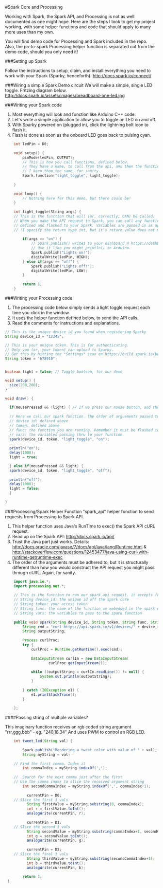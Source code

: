 #Spark Core and Processing

Working with Spark, the Spark API, and Processing is not as well documented as one might hope. Here are the steps I took to get my project working, with some helper functions and code that should apply to many more uses than my own.

You will find demo code for Processing and Spark included in the repo. Also, the p5-to-spark Processing helper function is separated out from the demo code, should you only need it!

###Setting up Spark

Follow the instructions to setup, claim, and install everything you need to work with your Spark (Sparky, henceforth).
http://docs.spark.io/connect/

###Wiring a simple Spark Demo circuit
We will make a simple, single LED toggle. 
Fritzing diagram below.
http://docs.spark.io/assets/images/breadboard-one-led.jpg

###Writing your Spark code

1. Most everything will look and function like Arduino C++ code. 
2. Let's write a simple application to allow you to toggle an LED on and off.
3. With Sparky powered on (plugged in), click the lightning bolt icon to flash it.
4. Flash is done as soon as the onboard LED goes back to pulsing cyan.

```cpp	
	int ledPin = D0;
	
	void setup() {
	    pinMode(ledPin, OUTPUT);
	    // This is how you call functions, defined below.
	    // They have a name, to call from the api, and then the function to call.
	    // I keep them the same, for sanity.
	    Spark.function("light_toggle", light_toggle);
	
	}
	
	void loop() {
	    // Nothing here for this demo, but there could be!
	}
	
	int light_toggle(String args) {
	// This is the function that will (or, correctly, CAN) be called.
	// When you make the API request to Spark, you can call any function
	// defined and flashed to your Spark. Variables are passed in as api arguments.
	// (I specify the return type int, but it's return value does not matter AFAIK.)
	
	    if(args == "on") {
	        // Spark.publish() writes to your dashboard @ https://dashboard.spark.io/
	        // Use it like you might println() in Arduino.
	        Spark.publish("Lights on!"); 
	        digitalWrite(ledPin, HIGH);
	    } else if(args == "off") {
	        Spark.publish("Lights off!");
	        digitalWrite(ledPin, LOW);
	    }
	    
	    return 1;
	}
```
	
###Writing your Processing code

1. The processing code below simply sends a light toggle request each time you click in the window.
2. It uses the helper function defined below, to send the API calls.
3. Read the comments for instructions and explanations.

```java
// This is the unique device id you found when registering Sparky
String device_id = "12345";  

// This is your unique token. This is for authenticating. 
// Only you (or, your token) can upload to Sparky.
// Get this by hitting the "Settings" icon on https://build.spark.io/build/
String token = "678910"; 


boolean light = false; // Toggle boolean, for our demo

void setup() {
  size(200,200);
}

void draw() {
  
  if(mousePressed && !light) { // If we press our mouse button, and the light is off (aka false, or !light)...
    
  // Here we call our spark function. The order of arguements passed to it matter! They are:
  // device_id: defined above
  // token: defined above
  // func: the function you are running. Remember it must be flashed to your spark!
  // vars: the variables passing thru to your function
  spark(device_id, token, "light_toggle", "on");
        
  println("on");
  delay(1000);
  light = true;

  } else if(mousePressed && light) {
  spark(device_id, token, "light_toggle", "off");
  
  println("off");
  delay(1000);
  light = false;
  }
  
}
```

###Processing/Spark Helper Function
"spark_api" helper function to send requests from Processing to Spark API.

1. This helper function uses Java's RunTime to exec() the Spark API cURL request.
2. Read up on the Spark API: http://docs.spark.io/api/
3. Trust the Java part just works. Details: http://docs.oracle.com/javase/7/docs/api/java/lang/Runtime.html & http://stackoverflow.com/questions/12453477/java-using-curl-with-runtime-getruntime-exec
4. The order of the arguments must be adhered to, but it is structurally different than how you would construct the API request you might pass through cURL. Again, for sanity.

```java
	import java.io.*;
	import processing.net.*;
	
	// This is the function to run our spark api request. it accepts four variables:
	// String device_id: the unique id off the spark core
	// String token: your access token
	// String func: the name of the function we embedded in the spark core firmware
	// String vars: the variables to pass to the spark function
	
	public void spark(String device_id, String token, String func, String vars) {
	    String cmd = "curl https://api.spark.io/v1/devices/" + device_id + "/" + func + " -d access_token=" + token + " -d args=" + vars;
	    String outputString;
	
	    Process curlProc;
	    try {
	        curlProc = Runtime.getRuntime().exec(cmd);
	
	        DataInputStream curlIn = new DataInputStream(
	                curlProc.getInputStream());
	
	        while ((outputString = curlIn.readLine()) != null) {
	            System.out.println(outputString);
	        }
	
	    } catch (IOException e1) {
	        e1.printStackTrace();
	    }
	  
	};
```
	
####Passing string of multiple variables?
	
This imaginary function receives an rgb coded string argument "rrr,ggg,bbb" - eg. "240,18,34"
And uses PWM to control an RGB LED.

```java
	int tweet_led(String val) {
	
	    Spark.publish("Rendering a tweet color with value of " + val);
	    String myString = val;
	
	// Find the first comma. Index it
	    int commaIndex = myString.indexOf(',');
	
	//  Search for the next comma just after the first
	// Use the comma index to slice the received argument string
	    int secondCommaIndex = myString.indexOf(',', commaIndex+1);
	
	      currentPin = D0;
	// Slice the first 3 vals
	      String firstValue = myString.substring(0, commaIndex);       
		  int r = firstValue.toInt();
	      analogWrite(currentPin, r);
	
	      currentPin = D1;
	// Slice the second 3 vals
	      String secondValue = myString.substring(commaIndex+1, secondCommaIndex);
	      int g = secondValue.toInt();
	      analogWrite(currentPin, g);
	
	      currentPin = D2;
	// Slice the final 3 vals
	      String thirdValue = myString.substring(secondCommaIndex+1);
	      int b = thirdValue.toInt();
	      analogWrite(currentPin, b);
	    
		return 1;
 }
```
